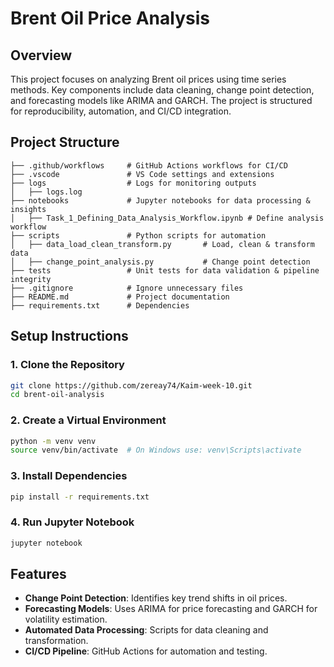 # Brent Oil Price Analysis

## Overview
This project focuses on analyzing Brent oil prices using time series methods. Key components include data cleaning, change point detection, and forecasting models like ARIMA and GARCH. The project is structured for reproducibility, automation, and CI/CD integration.

## Project Structure
```
├── .github/workflows     # GitHub Actions workflows for CI/CD
├── .vscode               # VS Code settings and extensions
├── logs                  # Logs for monitoring outputs
│   ├── logs.log
├── notebooks             # Jupyter notebooks for data processing & insights
│   ├── Task_1_Defining_Data_Analysis_Workflow.ipynb # Define analysis workflow
├── scripts               # Python scripts for automation
│   ├── data_load_clean_transform.py       # Load, clean & transform data
│   ├── change_point_analysis.py           # Change point detection
├── tests                 # Unit tests for data validation & pipeline integrity
├── .gitignore            # Ignore unnecessary files
├── README.md             # Project documentation
├── requirements.txt      # Dependencies
```

## Setup Instructions
### 1. Clone the Repository
```sh
git clone https://github.com/zereay74/Kaim-week-10.git
cd brent-oil-analysis
```

### 2. Create a Virtual Environment
```sh
python -m venv venv
source venv/bin/activate  # On Windows use: venv\Scripts\activate
```

### 3. Install Dependencies
```sh
pip install -r requirements.txt
```

### 4. Run Jupyter Notebook
```sh
jupyter notebook
```

## Features
- **Change Point Detection**: Identifies key trend shifts in oil prices.
- **Forecasting Models**: Uses ARIMA for price forecasting and GARCH for volatility estimation.
- **Automated Data Processing**: Scripts for data cleaning and transformation.
- **CI/CD Pipeline**: GitHub Actions for automation and testing.


